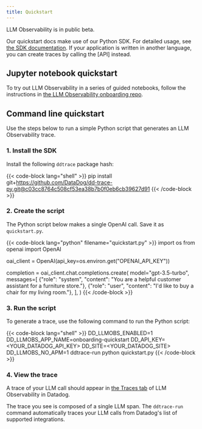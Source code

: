 ```yaml
---
title: Quickstart
---
```

<div class="alert alert-info">LLM Observability is in public beta.</a></div>

Our quickstart docs make use of our Python SDK. For detailed usage, see [the SDK documentation][1]. If your application is written in another language, you can create traces by calling the [API] instead.

## Jupyter notebook quickstart

To try out LLM Observability in a series of guided notebooks, follow the instructions in [the LLM Observability onboarding repo][2].

## Command line quickstart

Use the steps below to run a simple Python script that generates an LLM Observability trace.

### 1. Install the SDK

Install the following `ddtrace` package hash:

{{< code-block lang="shell" >}}
pip install git+https://github.com/DataDog/dd-trace-py.git@c03cc8764c508cf53ea38b7b0f0eb6cb39627d91
{{< /code-block >}}

### 2. Create the script

The Python script below makes a single OpenAI call. Save it as `quickstart.py`.

{{< code-block lang="python" filename="quickstart.py" >}}
import os
from openai import OpenAI

oai_client = OpenAI(api_key=os.environ.get("OPENAI_API_KEY"))

completion = oai_client.chat.completions.create(
    model="gpt-3.5-turbo",
    messages=[
        {"role": "system", "content": "You are a helpful customer assistant for a furniture store."},
        {"role": "user", "content": "I'd like to buy a chair for my living room."},
    ],
)
{{< /code-block >}}

### 3. Run the script

To generate a trace, use the following command to run the Python script:

{{< code-block lang="shell" >}}
DD_LLMOBS_ENABLED=1 DD_LLMOBS_APP_NAME=onboarding-quickstart DD_API_KEY=<YOUR_DATADOG_API_KEY> DD_SITE=<YOUR_DATADOG_SITE> DD_LLMOBS_NO_APM=1 ddtrace-run python quickstart.py
{{< /code-block >}}

### 4. View the trace

A trace of your LLM call should appear in [the Traces tab][3] of LLM Observability in Datadog.

The trace you see is composed of a single LLM span. The `ddtrace-run` command automatically traces your LLM calls from Datadog's list of supported integrations.

[1]: http://localhost:1313/tracing/llm_observability/sdk/
[2]: https://github.com/DataDog/llm-observability
[3]: https://app.datadoghq.com/llm/traces
